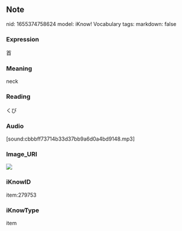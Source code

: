 ## Note
nid: 1655374758624
model: iKnow! Vocabulary
tags: 
markdown: false

### Expression
首

### Meaning
neck

### Reading
くび

### Audio
[sound:cbbbff73714b33d37bb9a6d0a4bd9148.mp3]

### Image_URI
<img src="0835f9c4c3d40067c5f292af163fb712.jpg">

### iKnowID
item:279753

### iKnowType
item
